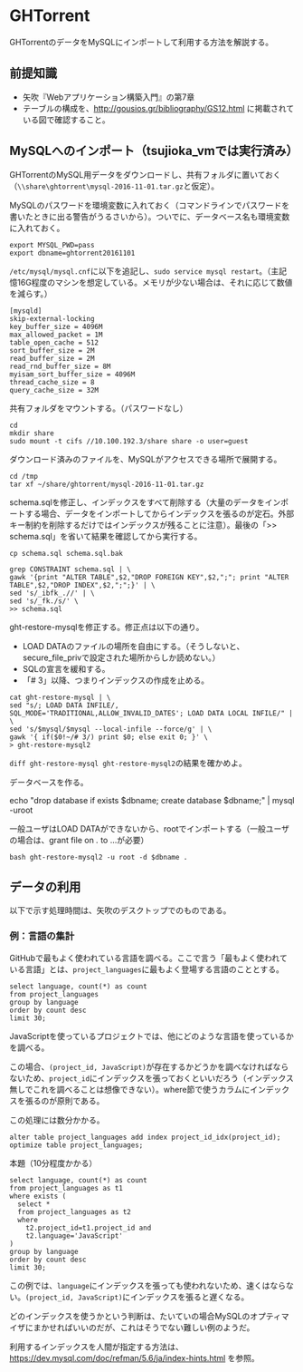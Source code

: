 # GHTorrent

GHTorrentのデータをMySQLにインポートして利用する方法を解説する。

## 前提知識

* 矢吹『Webアプリケーション構築入門』の第7章
* テーブルの構成を、http://gousios.gr/bibliography/GS12.html に掲載されている図で確認すること。

## MySQLへのインポート（tsujioka_vmでは実行済み）

GHTorrentのMySQL用データをダウンロードし、共有フォルダに置いておく（`\\share\ghtorrent\mysql-2016-11-01.tar.gz`と仮定）。

MySQLのパスワードを環境変数に入れておく（コマンドラインでパスワードを書いたときに出る警告がうるさいから）。ついでに、データベース名も環境変数に入れておく。

```
export MYSQL_PWD=pass
export dbname=ghtorrent20161101
```

`/etc/mysql/mysql.cnf`に以下を追記し、`sudo service mysql restart`。（主記憶16G程度のマシンを想定している。メモリが少ない場合は、それに応じて数値を減らす。）

```
[mysqld]
skip-external-locking
key_buffer_size = 4096M
max_allowed_packet = 1M
table_open_cache = 512
sort_buffer_size = 2M
read_buffer_size = 2M
read_rnd_buffer_size = 8M
myisam_sort_buffer_size = 4096M
thread_cache_size = 8
query_cache_size = 32M
```

共有フォルダをマウントする。（パスワードなし）

```
cd
mkdir share
sudo mount -t cifs //10.100.192.3/share share -o user=guest
```

ダウンロード済みのファイルを、MySQLがアクセスできる場所で展開する。

```
cd /tmp
tar xf ~/share/ghtorrent/mysql-2016-11-01.tar.gz
```

schema.sqlを修正し、インデックスをすべて削除する（大量のデータをインポートする場合、データをインポートしてからインデックスを張るのが定石。外部キー制約を削除するだけではインデックスが残ることに注意）。最後の「>> schema.sql」を省いて結果を確認してから実行する。

```
cp schema.sql schema.sql.bak

grep CONSTRAINT schema.sql | \
gawk '{print "ALTER TABLE",$2,"DROP FOREIGN KEY",$2,";"; print "ALTER TABLE",$2,"DROP INDEX",$2,";";}' | \
sed 's/_ibfk_.//' | \
sed 's/_fk./s/' \
>> schema.sql
```

ght-restore-mysqlを修正する。修正点は以下の通り。

* LOAD DATAのファイルの場所を自由にする。（そうしないと、secure_file_privで設定された場所からしか読めない。）
* SQLの宣言を緩和する。
* 「# 3」以降、つまりインデックスの作成を止める。

```
cat ght-restore-mysql | \
sed "s/; LOAD DATA INFILE/, SQL_MODE='TRADITIONAL,ALLOW_INVALID_DATES'; LOAD DATA LOCAL INFILE/" | \
sed 's/$mysql/$mysql --local-infile --force/g' | \
gawk '{ if($0!~/# 3/) print $0; else exit 0; }' \
> ght-restore-mysql2
```

`diff ght-restore-mysql ght-restore-mysql2`の結果を確かめよ。

データベースを作る。

echo "drop database if exists $dbname; create database $dbname;" | mysql -uroot

一般ユーザはLOAD DATAができないから、rootでインポートする（一般ユーザの場合は、grant file on *.* to ...が必要）

```
bash ght-restore-mysql2 -u root -d $dbname .
```

## データの利用

以下で示す処理時間は、矢吹のデスクトップでのものである。

### 例：言語の集計

GitHubで最もよく使われている言語を調べる。ここで言う「最もよく使われている言語」とは、`project_languages`に最もよく登場する言語のこととする。

```
select language, count(*) as count
from project_languages
group by language
order by count desc
limit 30;
```

JavaScriptを使っているプロジェクトでは、他にどのような言語を使っているかを調べる。

この場合、`(project_id, JavaScript)`が存在するかどうかを調べなければならないため、`project_id`にインデックスを張っておくといいだろう（インデックス無しでこれを調べることは想像できない）。where節で使うカラムにインデックスを張るのが原則である。

この処理には数分かかる。

```
alter table project_languages add index project_id_idx(project_id);
optimize table project_languages;
```

本題（10分程度かかる）

```
select language, count(*) as count
from project_languages as t1
where exists (
  select *
  from project_languages as t2
  where
    t2.project_id=t1.project_id and
    t2.language='JavaScript'
)
group by language
order by count desc
limit 30;
```

この例では、`language`にインデックスを張っても使われないため、速くはならない。`(project_id, JavaScript)`にインデックスを張ると遅くなる。

どのインデックスを使うかという判断は、たいていの場合MySQLのオプティマイザにまかせればいいのだが、これはそうでない難しい例のようだ。

利用するインデックスを人間が指定する方法は、https://dev.mysql.com/doc/refman/5.6/ja/index-hints.html を参照。
